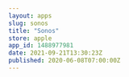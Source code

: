 ```yaml
---
layout: apps
slug: sonos
title: "Sonos"
store: apple
app_id: 1488977981
date: 2021-09-21T13:30:23Z
published: 2020-06-08T07:00:00Z
---
```

